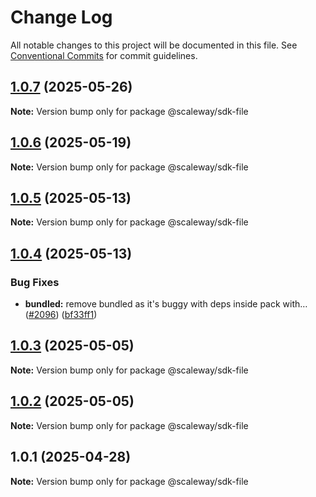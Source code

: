 # Change Log

All notable changes to this project will be documented in this file.
See [Conventional Commits](https://conventionalcommits.org) for commit guidelines.

## [1.0.7](https://github.com/scaleway/scaleway-sdk-js/compare/@scaleway/sdk-file@1.0.6...@scaleway/sdk-file@1.0.7) (2025-05-26)

**Note:** Version bump only for package @scaleway/sdk-file

## [1.0.6](https://github.com/scaleway/scaleway-sdk-js/compare/@scaleway/sdk-file@1.0.5...@scaleway/sdk-file@1.0.6) (2025-05-19)

**Note:** Version bump only for package @scaleway/sdk-file

## [1.0.5](https://github.com/scaleway/scaleway-sdk-js/compare/@scaleway/sdk-file@1.0.4...@scaleway/sdk-file@1.0.5) (2025-05-13)

**Note:** Version bump only for package @scaleway/sdk-file

## [1.0.4](https://github.com/scaleway/scaleway-sdk-js/compare/@scaleway/sdk-file@1.0.1...@scaleway/sdk-file@1.0.4) (2025-05-13)

### Bug Fixes

- **bundled:** remove bundled as it's buggy with deps inside pack with… ([#2096](https://github.com/scaleway/scaleway-sdk-js/issues/2096)) ([bf33ff1](https://github.com/scaleway/scaleway-sdk-js/commit/bf33ff1f9cdd951add94817dac27239c86ef5437))

## [1.0.3](https://github.com/scaleway/scaleway-sdk-js/compare/@scaleway/sdk-file@1.0.1...@scaleway/sdk-file@1.0.3) (2025-05-05)

**Note:** Version bump only for package @scaleway/sdk-file

## [1.0.2](https://github.com/scaleway/scaleway-sdk-js/compare/@scaleway/sdk-file@1.0.1...@scaleway/sdk-file@1.0.2) (2025-05-05)

**Note:** Version bump only for package @scaleway/sdk-file

## 1.0.1 (2025-04-28)

**Note:** Version bump only for package @scaleway/sdk-file
